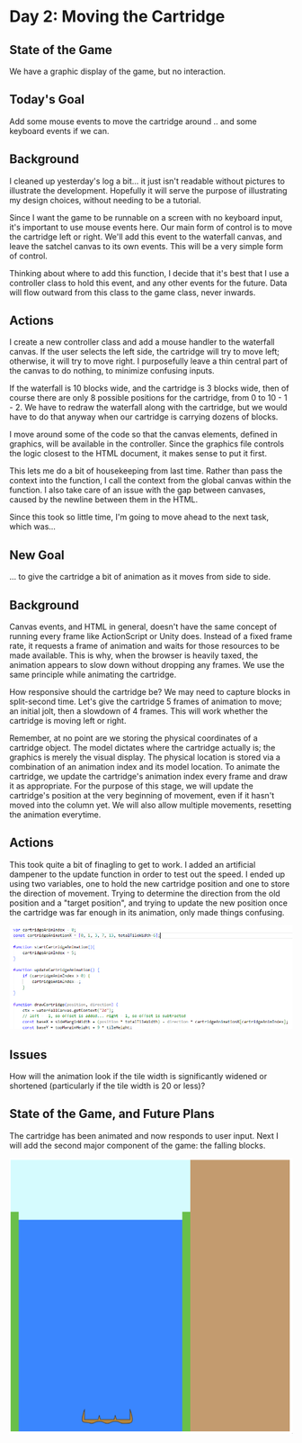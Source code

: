 # Day 2: Moving the Cartridge

## State of the Game

We have a graphic display of the game, but no interaction.

## Today's Goal

Add some mouse events to move the cartridge around .. and some keyboard events if we can.

## Background

I cleaned up yesterday's log a bit... it just isn't readable without pictures to illustrate the development. Hopefully it will serve the purpose of illustrating my design choices, without needing to be a tutorial.

Since I want the game to be runnable on a screen with no keyboard input, it's important to use mouse events here. Our main form of control is to move the cartridge left or right. We'll add this event to the waterfall canvas, and leave the satchel canvas to its own events. This will be a very simple form of control.

Thinking about where to add this function, I decide that it's best that I use a controller class to hold this event, and any other events for the future. Data will flow outward from this class to the game class, never inwards.

## Actions

I create a new controller class and add a mouse handler to the waterfall canvas. If the user selects the left side, the cartridge will try to move left; otherwise, it will try to move right. I purposefully leave a thin central part of the canvas to do nothing, to minimize confusing inputs.

If the waterfall is 10 blocks wide, and the cartridge is 3 blocks wide, then of course there are only 8 possible positions for the cartridge, from 0 to 10 - 1 - 2. We have to redraw the waterfall along with the cartridge, but we would have to do that anyway when our cartridge is carrying dozens of blocks.

I move around some of the code so that the canvas elements, defined in graphics, will be available in the controller. Since the graphics file controls the logic closest to the HTML document, it makes sense to put it first.

This lets me do a bit of housekeeping from last time. Rather than pass the context into the function, I call the context from the global canvas within the function. I also take care of an issue with the gap between canvases, caused by the newline between them in the HTML.

Since this took so little time, I'm going to move ahead to the next task, which was...

## New Goal

... to give the cartridge a bit of animation as it moves from side to side.

## Background

Canvas events, and HTML in general, doesn't have the same concept of running every frame like ActionScript or Unity does. Instead of a fixed frame rate, it requests a frame of animation and waits for those resources to be made available. This is why, when the browser is heavily taxed, the animation appears to slow down without dropping any frames. We use the same principle while animating the cartridge.

How responsive should the cartridge be? We may need to capture blocks in split-second time. Let's give the cartridge 5 frames of animation to move; an initial jolt, then a slowdown of 4 frames. This will work whether the cartridge is moving left or right.

Remember, at no point are we storing the physical coordinates of a cartridge object. The model dictates where the cartridge actually is; the graphics is merely the visual display. The physical location is stored via a combination of an animation index and its model location. To animate the cartridge, we update the cartridge's animation index every frame and draw it as appropriate. For the purpose of this stage, we will update the cartridge's position at the very beginning of movement, even if it hasn't moved into the column yet. We will also allow multiple movements, resetting the animation everytime.

## Actions

This took quite a bit of finagling to get to work. I added an artificial dampener to the update function in order to test out the speed. I ended up using two variables, one to hold the new cartridge position and one to store the direction of movement. Trying to determine the direction from the old position and a "target position", and trying to update the new position once the cartridge was far enough in its animation, only made things confusing.

![Sample animation code](./img/2_animation.png)

## Issues

How will the animation look if the tile width is significantly widened or shortened (particularly if the tile width is 20 or less)?

## State of the Game, and Future Plans

The cartridge has been animated and now responds to user input. Next I will add the second major component of the game: the falling blocks.

![Animation of the cartridge moving](./img/2_game.gif)